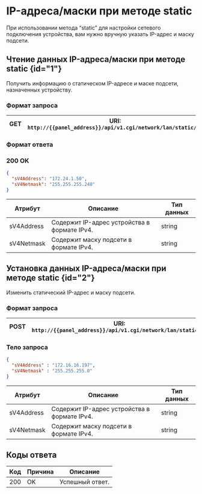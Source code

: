 # IP-адреса/маски при методе static

При использовании метода “static” для настройки сетевого подключения устройства, вам нужно вручную указать IP-адрес и маску подсети.

## Чтение данных IP-адреса/маски при методе static {id="1"}

Получить информацию о статическом IP-адресе и маске подсети, назначенных устройству.

### Формат запроса

| <format style="" color="Blue"> GET </format>     | URI: `http://{{panel_address}}/api/v1.cgi/network/lan/static/ip` |
|--------------------------------------------------|------------------------------------------------------------------|

### Формат ответа

### <format style="" color="LawnGreen">200 OK</format> 
<tabs>
<tab title="JSON">  

```JSON
{
  "sV4Address": "172.24.1.50",
  "sV4Netmask": "255.255.255.240"
}
```
</tab>
</tabs>

| Атрибут    | Описание                                     | Тип данных |
|------------|----------------------------------------------|------------|
| sV4Address | Содержит IP-адрес устройства в формате IPv4. | string     |
| sV4Netmask | Содержит  маску подсети в формате IPv4.      | string     |



## Установка данных IP-адреса/маски при методе static {id="2"}

Изменить статический IP-адрес и маску подсети.

### Формат запроса

| <format style="" color="ForestGreen"> POST </format> | URI: `http://{{panel_address}}/api/v1.cgi/network/lan/static/ip` |
|------------------------------------------------------|------------------------------------------------------------------|

### Тело запроса

<tabs>
<tab title="JSON">  

```JSON
{
  "sV4Address" : "172.16.16.197",
  "sV4Netmask" : "255.255.255.0"
}
```
</tab>
</tabs>

| Атрибут    | Описание                                     | Тип данных |
|------------|----------------------------------------------|------------|
| sV4Address | Содержит IP-адрес устройства в формате IPv4. | string     |
| sV4Netmask | Содержит  маску подсети в формате IPv4.      | string     |



## Коды ответа

| Код | Причина          | Описание                                                  |
|-----|------------------|-----------------------------------------------------------|
| 200 | OK               | Успешный ответ.                                           |